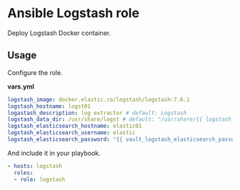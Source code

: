 # Ansible Logstash role

Deploy Logstash Docker container.

## Usage

Configure the role.

**vars.yml**

```yml
logstash_image: docker.elastic.co/logstash/logstash:7.6.1
logstash_hostname: logst01
logastash_description: log extractor # default: Logstash
logstash_data_dir: /usr/share/logst # default: "/usr/share/{{ logstash_hostname }}"
logstash_elasticsearch_hostname: elastic01
logstash_elasticsearch_username: elastic
logstash_elasticsearch_password: "{{ vault_logstash_elasticsearch_password }}"
```

And include it in your playbook.

```yml
- hosts: logstash
  roles:
  - role: logstash
```
